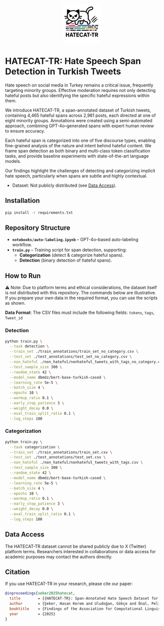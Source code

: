 <p align="center">
  <img src="logo.png" alt="HATECAT-TR logo" width="128">
</p>

# HATECAT-TR: Hate Speech Span Detection in Turkish Tweets
Hate speech on social media in Turkey remains a critical issue, frequently targeting minority groups. Effective moderation requires not only detecting hateful posts but also identifying the specific hateful expressions within them.

We introduce HATECAT-TR, a span-annotated dataset of Turkish tweets, containing 4,465 hateful spans across 2,981 posts, each directed at one of eight minority groups. Annotations were created using a semi-automated approach, combining GPT-4o–generated spans with expert human review to ensure accuracy.

Each hateful span is categorized into one of five discourse types, enabling fine-grained analysis of the nature and intent behind hateful content. We frame span detection as both binary and multi-class token classification tasks, and provide baseline experiments with state-of-the-art language models.

Our findings highlight the challenges of detecting and categorizing implicit hate speech, particularly when spans are subtle and highly contextual.

- Dataset: Not publicly distributed (see [Data Access](#data-access)).  

## Installation 

```bash
pip install -r requirements.txt
```



## Repository Structure  

- **`notebooks/auto-labeling.ipynb`** – GPT-4o–based auto-labeling workflow.  
- **`train.py`** – Training script for span detection, supporting:  
  - **Categorization** (detect & categorize hateful spans).  
  - **Detection** (binary detection of hateful spans).  


## How to Run

⚠️ Note: Due to platform terms and ethical considerations, the dataset itself is not distributed with this repository. The commands below are illustrative. If you prepare your own data in the required format, you can use the scripts as shown.

**Data Format**: The CSV files must include the following fields: `tokens`, `tags`, `Tweet_id`


### Detection

```bash
python train.py \
  --task detection \
  --train_set ./train_annotations/train_set_no_category.csv \
  --test_set ./test_annotations/test_set_no_category.csv \
  --non_hateful ./non_hateful/nonhateful_tweets_with_tags_no_category.csv \
  --test_sample_size 300 \
  --random_state 42 \
  --model_name dbmdz/bert-base-turkish-cased \
  --learning_rate 5e-5 \
  --batch_size 4 \
  --epochs 10 \
  --warmup_ratio 0.1 \
  --early_stop_patience 3 \
  --weight_decay 0.0 \
  --eval_train_split_ratio 0.1 \
  --log_steps 100
```

### Categorization

```bash
python train.py \
  --task categorization \
  --train_set ./train_annotations/train_set.csv \
  --test_set ./test_annotations/test_set.csv \
  --non_hateful ./non_hateful/nonhateful_tweets_with_tags.csv \
  --test_sample_size 300 \
  --random_state 42 \
  --model_name dbmdz/bert-base-turkish-cased \
  --learning_rate 5e-5 \
  --batch_size 4 \
  --epochs 10 \
  --warmup_ratio 0.1 \
  --early_stop_patience 3 \
  --weight_decay 0.0 \
  --eval_train_split_ratio 0.1 \
  --log_steps 100
```



## Data Access

The HATECAT-TR dataset cannot be shared publicly due to X (Twitter) platform terms.
Researchers interested in collaborations or data access for academic purposes may contact the authors directly.

## Citation

If you use HATECAT-TR in your research, please cite our paper:

```bibtex
@inproceedings{seker2025hatecat,
  title        = {{HATECAT-TR}: Span-Annotated Hate Speech Dataset for Turkish Social Media},
  author       = {Şeker, Hasan Kerem and Uludoğan, Gökçe and Önal, Pelin and Özgür, Arzucan},
  booktitle    = {Findings of the Association for Computational Linguistics: EMNLP 2025},
  year         = {2025}
}
```



